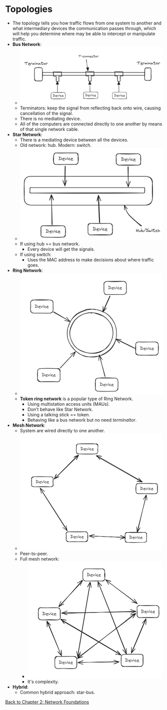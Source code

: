 # Topologies

- The topology tells you how traffic flows from one system to another and what intermediary devices the communication passes through, which will help you determine where may be able to intercept or manipulate traffic.
- **Bus Network**:
    - ![bus-network-image](./bus-network-image.png)
	- Terminators: keep the signal from reflecting back onto wire, causing cancellation of the signal.
	- There is no mediating device.
	- All of the computers are connected directly to one another by means of that single network cable.
- **Star Network**:
	- There is a mediating device between all the devices.
	- Old network: hub. Modern: switch.
    - ![star-network-image](star-network-image.png)
	- If using hub == bus network.
		- Every device will get the signals.
	- If using switch:
		- Uses the MAC address to make decisions about where traffic goes.
- **Ring Network**:
    - ![ring-network](ring-network-image.png)
	- **Token ring network** is a popular type of Ring Network.
		- Using multistation access units  (MAUs).
		- Don't behave like Star Network.
		- Using a talking stick == token.
		- Behaving like a bus network but no need *terminaltor*.
- **Mesh Network**:
	- System are wired directly to one another.
    - ![mesh-network](./mesh-network-image.png)
	- Peer-to-peer.
	- Full mesh network: 
        - ![Full mesh network](./full-mesh-network-image.png)
		- It's complexity.
- **Hybrid**:
	- Common hybrid approach: star-bus.

[Back to Chapter 2: Network Foundations](my-ceh-v12-notes.md#chapter%202%20network%20foundations)